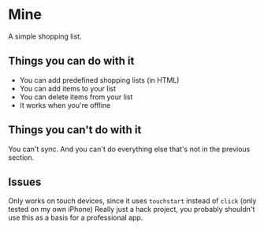 Mine
====

A simple shopping list.

## Things you can do with it

- You can add predefined shopping lists (in HTML)
- You can add items to your list
- You can delete items from your list
- It works when you're offline

## Things you can't do with it

You can't sync. And you can't do everything else that's not in the previous section.

## Issues

Only works on touch devices, since it uses `touchstart` instead of `click` (only tested on my own iPhone)
Really just a hack project, you probably shouldn't use this as a basis for a professional app.
